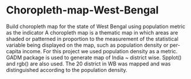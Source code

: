 # Choropleth-map-West-Bengal
Build choropleth map for the state of West Bengal using population metric as the indicator
A choropleth map is a thematic map in which areas are shaded or patterned in proportion to the
measurement of the statistical variable being displayed on the map, such as population density or
per-capita income. For this project we used population density as a metric.
GADM package is used to generate map of India ~ district wise.
Spplot() and rgb() are also used.
The 20 district in WB was mapped and was distinguished according to the population density.
